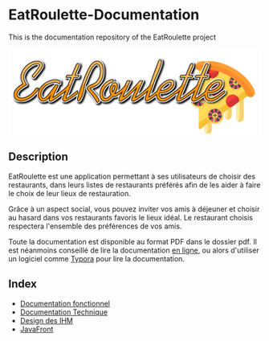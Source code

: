 # EatRoulette-Documentation
This is the documentation repository of the EatRoulette project

![logo](ressources/img/name/enrich/EatRoulette-large-logo-right-bordless.png)

## Description

EatRoulette est une application permettant à ses utilisateurs de choisir des restaurants, dans leurs listes de restaurants préférés afin de les aider à faire le choix de leur lieux de restauration.

Grâce à un aspect social, vous pouvez inviter vos amis à déjeuner et choisir au hasard dans vos restaurants favoris le lieux idéal. Le restaurant choisis respectera l'ensemble des préférences de vos amis.

Toute la documentation est disponible au format PDF dans le dossier pdf. Il est néanmoins conseillé de lire la documentation [en ligne](https://github.com/EatRoulette/EatRoulette-Documentation), ou alors d'utiliser un logiciel comme [Typora](https://typora.io/) pour lire la documentation.



## Index

- [Documentation fonctionnel](docs/fonctionnalDoc.md)
- [Documentation Technique](docs/technicalDoc.md)
- [Design des IHM](docs/designIhmDoc.md)
- [JavaFront](docs/JavaFrontDoc.md)
